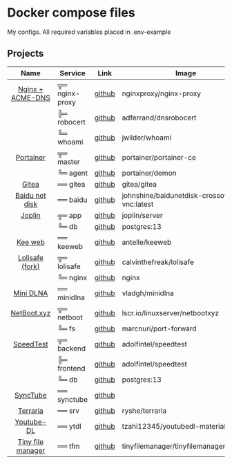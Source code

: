 # Docker compose files
My configs.
All required variables placed in .env-example

## Projects

| Name | Service | Link  | Image | Note |
| :--: | --      | :--:  | --    | :--: | 
| [Nginx + ACME-DNS](./nginx-proxy/)       | ╦═ <a name="service.nginx-proxy">nginx-proxy</a> | [github](https://github.com/nginx-proxy/nginx-proxy)                     | nginxproxy/nginx-proxy         |                          |
|                                          | ╠═ <a name="service.robocert">robocert</a>       | [github](https://github.com/adferrand/dnsrobocert)                       | adferrand/dnsrobocert          |                          |
|                                          | ╚═ <a name="service.whoami">whoami</a>           | [github](https://github.com/jwilder/whoami)                              | jwilder/whoami                 |                          |
| [Portainer](./portainer/)                | ╦═ <a name="service.master">master</a>           | [github](https://github.com/portainer/portainer)                         | portainer/portainer-ce         |                          |
|                                          | ╚═ <a name="service.agent">agent</a>             | [github](https://github.com/portainer/agent)                             | portainer/demon                |                          |
| [Gitea](./gitea/)                        | ══ <a name="service.gitea">gitea</a>             | [github](https://github.com/go-gitea/gitea)                              | gitea/gitea                    |                          |
| [Baidu net disk](./baidunetdisk)         | ══ <a name="service.baidu">baidu</a>             | [github](https://github.com/john-shine/Docker-CodeWeavers_CrossOver-VNC) | johnshine/baidunetdisk-crossover-vnc:latest |             |
| [Joplin](./joplin)                       | ╦═ <a name="service.app">app</a>                 | [github](https://github.com/laurent22/joplin)                            | joplin/server                  |                          |
|                                          | ╚═ <a name="service.db">db</a>                   | [github](https://github.com/docker-library/postgres)                     | postgres:13                    |                          |
| [Kee web](./keeweb)                      | ══ <a name="service.keeweb">keeweb</a>           | [github](https://github.com/keeweb/keeweb)                               | antelle/keeweb                 |                          |
| [Lolisafe (fork)](./lolisafe)            | ╦═ <a name="service.lolisafe">lolisafe</a>       | [github](https://github.com/BobbyWibowo/lolisafe)                        | calvinthefreak/lolisafe        |                          |
|                                          | ╚═ <a name="service.nginx">nginx</a>             | [github](https://github.com/nginxinc/docker-nginx)                       | nginx                          |                          |
| [Mini DLNA](./minidlna)                  | ══ <a name="service.minidlna">minidlna</a>       | [github](https://github.com/vladgh/docker_base_images)                   | vladgh/minidlna                |                          |
| [NetBoot.xyz](./netbootxyz)              | ╦═ <a name="service.netboot">netboot</a>         | [github](https://github.com/netbootxyz/netboot.xyz)                      | lscr.io/linuxserver/netbootxyz |                          |
|                                          | ╚═ <a name="service.fs">fs</a>                   | [github](https://github.com/manusa/docker-images)                        | marcnuri/port-forward          |                          |
| [SpeedTest](./speedtest)                 | ╦═ <a name="service.backend">backend</a>         | [github](https://github.com/librespeed/speedtest)                        | adolfintel/speedtest           |                          |
|                                          | ╠═ <a name="service.frontend">frontend</a>       | [github](https://github.com/librespeed/speedtest)                        | adolfintel/speedtest           |                          |
|                                          | ╚═ <a name="service.db">db</a>                   | [github](https://github.com/docker-library/postgres)                     | postgres:13                    |                          |
| [SyncTube](./synctube)                   | ══ <a name="service.synctube">synctube</a>       | [github](https://github.com/RblSb/SyncTube)                              |                                |                          |
| [Terraria](./terraria-server)            | ══ <a name="service.srv">srv</a>                 | [github](https://github.com/ryansheehan/terraria)                        | ryshe/terraria                 |                          |
| [Youtube-DL](./ytdl)                     | ══ <a name="service.ytdl">ytdl</a>               | [github](https://github.com/Tzahi12345/YoutubeDL-Material)               | tzahi12345/youtubedl-material  |                          |
| [Tiny file manager](./tinyfilemanager)   | ══ <a name="service.tfm">tfm</a>                 | [github](https://github.com/prasathmani/tinyfilemanager)                 | tinyfilemanager/tinyfilemanager:master |                  |





